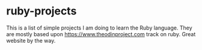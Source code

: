 # ruby-projects
This is a list of simple projects I am doing to learn the Ruby language.
They are mostly based upon https://www.theodinproject.com track on ruby. Great website by the way.
